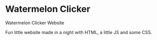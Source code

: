 # Watermelon Clicker
Watermelon Clicker Website

Fun little website made in a night with HTML, a little JS and some CSS.  

